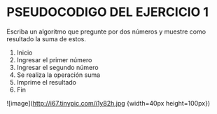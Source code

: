 # PSEUDOCODIGO DEL EJERCICIO 1
Escriba un algoritmo que pregunte por dos números y muestre como resultado la suma de estos.
1. Inicio
2. Ingresar el primer número
3. Ingresar el segundo número
4. Se realiza la operación suma
5. Imprime el resultado
6. Fin

![image](http://i67.tinypic.com/i1y82h.jpg {width=40px height=100px})
